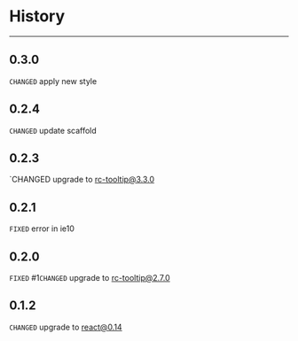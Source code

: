 History
=======

---

0.3.0
-----

`CHANGED` apply new style

0.2.4
-----

`CHANGED` update scaffold

0.2.3
-----

`CHANGED upgrade to rc-tooltip@3.3.0

0.2.1
-----

`FIXED` error in ie10

0.2.0
-----

`FIXED` #1`CHANGED` upgrade to rc-tooltip@2.7.0

0.1.2
-----

`CHANGED` upgrade to react@0.14
